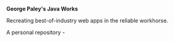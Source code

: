 **George Paley's Java Works**

Recreating best-of-industry web apps in the reliable workhorse.

A personal repository - 
